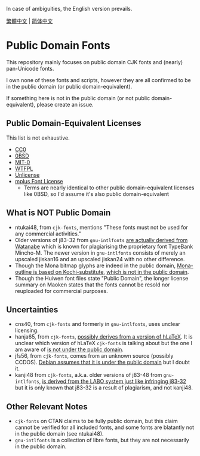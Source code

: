 In case of ambiguities, the English version prevails.

[繁體中文](README-zhT.md) | [简体中文](README-zhS.md)

# Public Domain Fonts

This repository mainly focuses on public domain CJK fonts and (nearly) pan-Unicode fonts.

I own none of these fonts and scripts, however they are all confirmed to be in the public domain (or public domain-equivalent).

If something here is not in the public domain (or not public domain-equivalent), please create an issue.

## Public Domain-Equivalent Licenses

This list is not exhaustive.

* [CC0](https://creativecommons.org/publicdomain/zero/1.0/)
* [0BSD](https://opensource.org/license/0bsd)
* [MIT-0](https://opensource.org/license/mit-0)
* [WTFPL](http://www.wtfpl.net/txt/copying/)
* [Unlicense](https://unlicense.org/)
* [mplus Font License](https://spdx.org/licenses/mplus.html)
  * Terms are nearly identical to other public domain-equivalent licenses like 0BSD, so I'd assume it's also public domain-equivalent

## What is NOT Public Domain

* ntukai48, from `cjk-fonts`, mentions "These fonts must not be used for any commercial activities."
* Older versions of j83-32 from `gnu-intlfonts` [are actually derived from Watanabe](https://www.rpmfind.net/linux/RPM/opensuse/16.0/noarch/intlfonts-1.2.1-slfo.1.1.2.noarch.html) which is known for plagiarising the proprietary font TypeBank Mincho-M. The newer version in `gnu-intlfonts` consists of merely an upscaled jiskan16 and an upscaled jiskan24 with no other difference.
* Though the Mona bitmap glyphs are indeed in the public domain, [Mona-outline is based on Kochi-substitute](https://en.wikipedia.org/wiki/Mona_(font)), [which is not in the public domain](https://ja.wikipedia.org/wiki/%E6%9D%B1%E9%A2%A8%E3%83%95%E3%82%A9%E3%83%B3%E3%83%88).
* Though the Huiwen font files state "Public Domain", the longer license summary on Maoken states that the fonts cannot be resold nor reuploaded for commercial purposes.

## Uncertainties

* cns40, from `cjk-fonts` and formerly in `gnu-intlfonts`, uses unclear licensing.
* hanja65, from `cjk-fonts`, [possibly derives from a version of hLaTeX](https://ctan.org/pkg/cjk-fonts). It is unclear which version of hLaTeX `cjk-fonts` is talking about but the one I am aware of [is not under the public domain](https://ctan.org/pkg/hlatex-fonts).
* jfs56, from `cjk-fonts`, comes from an unknown source (possibly CCDOS). [Debian assumes that it is under the public domain](https://sources.debian.org/src/hbf-jfs56/1.0-3.2/debian/copyright/) but I doubt it.
* kanji48 from `cjk-fonts`, a.k.a. older versions of j83-48 from `gnu-intlfonts`, [is derived from the LABO system just like infringing j83-32](https://web.archive.org/web/20080920110120/http://kappa.allnet.ne.jp/20dot.fonts/) but it is only known that j83-32 is a result of plagiarism, and not kanji48.

## Other Relevant Notes

* `cjk-fonts` on CTAN claims to be fully public domain, but this claim cannot be verified for all included fonts, and some fonts are blatantly not in the public domain (see ntukai48).
* `gnu-intlfonts` is a collection of libre fonts, but they are not necessarily in the public domain.
